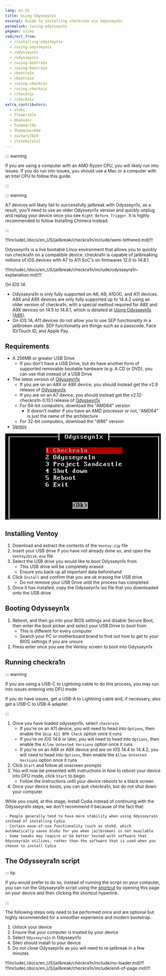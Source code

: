 ```yaml
---
lang: en_US
title: Using Odysseyn1x
excerpt: Guide to installing checkra1n via Odysseyn1x
permalink: /using-odysseyn1x
pkgman: sileo
redirect_from:
  - /installing-odysseyn1x
  - /using-odysseynix
  - /odysseyn1x
  - /odysseynix
  - /using-bootra1n
  - /using-bootrain
  - /bootra1n
  - /bootrain
  - /using-checkn1x
  - /using-checknix
  - /checkn1x
  - /checkn1x
extra_contributors:
  - stekc
  - flowerible
  - bbaovanc
  - Tanbeer191
  - TheHacker894
  - zachary7829
  - itsnebulalol
---
```


::: warning

If you are using a computer with an AMD Ryzen CPU, you will likely run into issues. If you do run into issues, you should use a Mac or a computer with an Intel CPU to follow this guide.

:::

::: warning

A7 devices will likely fail to successfully jailbreak with Odysseyn1x, as a result, you'll need to use an older Odysseyn1x version and quickly unplug and replug your device once you see `Right Before Trigger`. It is highly recommended to follow <router-link to="/installing-chimera">Installing Chimera</router-link> instead.

:::

!!!include(./docs/en_US/jailbreak/checkra1n/include/semi-tethered.md)!!!

Odysseyn1x is a live bootable Linux environment that allows you to quickly run checkra1n on a compatible device. checkra1n is capable of jailbreaking millions of iOS devices with A7 to A11 SoC's on firmwares 12.0 to 14.8.1.

!!!include(./docs/en_US/jailbreak/checkra1n/include/odysseyra1n-explanation.md)!!!

On iOS 14: 
- Odysseyra1n is only fully supported on A8, A9, A10(X), and A11 devices. A8X and A9X devices are only fully supported up to 14.4.2 using an older version of checkra1n, with a special method required for A8X and A9X devices on 14.5 to 14.8.1, which is detailed at [Using Odysseyn1x (A9X)](/using-odysseyn1x-a9x).
- On iOS 14, A11 devices do not allow you to use SEP functionality in a jailbroken state. SEP functionality are things such as a passcode, Face ID/Touch ID, and Apple Pay.

## Requirements

- A 256MB or greater USB Drive
    - If you don't have a USB Drive, but do have another form of supported removable bootable hardware (e.g. A CD or DVD), you can use that instead of a USB Drive
- The latest version of [Odysseyn1x](https://github.com/raspberryenvoie/odysseyn1x/releases)
    - If you are on an A8X or A9X device, you should instead get the v2.9 release of [Odysseyn1x](https://github.com/raspberryenvoie/odysseyn1x/releases/tag/v2.9)
    - If you are on an A7 device, you should instead get the v2.12-checkra1n-0.10.1 release of [Odysseyn1x](https://github.com/raspberryenvoie/odysseyn1x/releases/tag/v2.12-checkra1n-0.10.1)
    - For 64-bit computers, download the "AMD64" version
        - It doesn't matter if you have an AMD processor or not, "AMD64" is just the name of the architecture
    - For 32-bit computers, download the "i686" version
- [Ventoy](https://github.com/ventoy/Ventoy/releases)

![A screenshot of the Odysseyn1x menu](/assets/images/Odysseyn1x.png)

## Installing Ventoy

1. Download and extract the contents of the `Ventoy.zip` file
1. Insert your USB drive if you have not already done so, and open the `Ventoy2Disk.exe` file
1. Select the USB drive you would like to boot Odysseyn1x from
    - This USB drive will be completely erased
    - Ensure you back up all important data beforehand
1. Click `Install` and confirm that you are ok erasing the USB drive
    - Do not remove your USB Drive until the process has completed
1. Once it has installed, copy the Odysseyn1x iso file that you downloaded onto the USB drive

## Booting Odysseyn1x

1. Reboot, and then go into your BIOS settings and disable Secure Boot, then enter the boot picker and select your USB Drive to boot from
    - This is different for every computer
    - Search your PC or motherboard brand to find out how to get to your BIOS settings if you are unsure
1. Press enter once you see the Ventoy screen to boot into Odysseyn1x

## Running checkra1n

::: warning

If you are using a USB-C to Lightning cable to do this process, you may run into issues entering into DFU mode

If you do have issues, get a USB-A to Lightning cable and, if necessary, also get a USB-C to USB-A adapter.

:::

1. Once you have loaded odysseyn1x, select `checkra1n`
    - If you're on an A11 device, you will need to head into `Options`, then enable the `Skip A11 BPR Check` option once it runs
    - If you're on iOS 14.6 or later, you will need to head into `Options`, then enable the `Allow Untested Versions` option once it runs
    - If you're on an A8X or A9X device and are on iOS 14.4 to 14.4.2, you will need to head into `Options`, then enable the `Allow Untested Versions` option once it runs
1. Click `Start` and follow all onscreen prompts
1. You will now be presented with instructions in how to reboot your device into <router-link to="/faq/#what-is-dfu-mode">DFU mode</router-link>, click `Start` to begin
    - Follow the instructions until your device reboots to a black screen
1. Once your device boots, you can quit checkra1n, but do not shut down your computer

<!--Will probably make this better later on but this will work for now-->

While you could, at this stage, install Cydia instead of continuing with the Odysseyra1n steps, we don't recommend it because of the fact that:

    - People generally tend to have more stability when using Odysseyra1n instead of installing Cydia
    - Certain ease-of-use functionality (such as shshd, which automatically saves blobs for you when jailbroken) is not available
    - Some tweaks may require or be better tested with software that Odysseyra1n utilizes, rather than the software that is used when you choose to install Cydia

## The Odysseyra1n script

::: tip

If you would prefer to do so, instead of running the script on your computer, you can run the Odysseyra1n script using the [shortcut](https://www.icloud.com/shortcuts/8d4e206d568d4aadb624b2a6191a3771) by opening this page on your device and then clicking the shortcut hyperlink.

:::

The following steps only need to be performed once and are optional but highly recommended for a smoother experience and modern bootstrap.

1. Unlock your device
1. Ensure that your computer is trusted by your device
1. Select `Odysseyra1n` in Odysseyn1x
1. Sileo should install to your device
1. Do not close Odysseyn1x as you will need to re-jailbreak in a few minutes

!!!include(./docs/en_US/jailbreak/checkra1n/include/no-loader.md)!!!
!!!include(./docs/en_US/jailbreak/checkra1n/include/end-of-page.md)!!!
